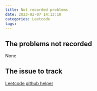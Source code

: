 ```yaml
---
title: Not recorded problems
date: 2023-02-07 14:13:10
categories: Leetcode
tags:
---
```


## The problems not recorded

None

## The issue to track

[Leetcode github helper](https://github.com/4074/leetcode-helper/issues/21)
